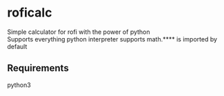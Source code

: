 # roficalc

Simple calculator for rofi with the power of python  
Supports everything python interpreter supports math.**** is imported by default

## Requirements

python3
